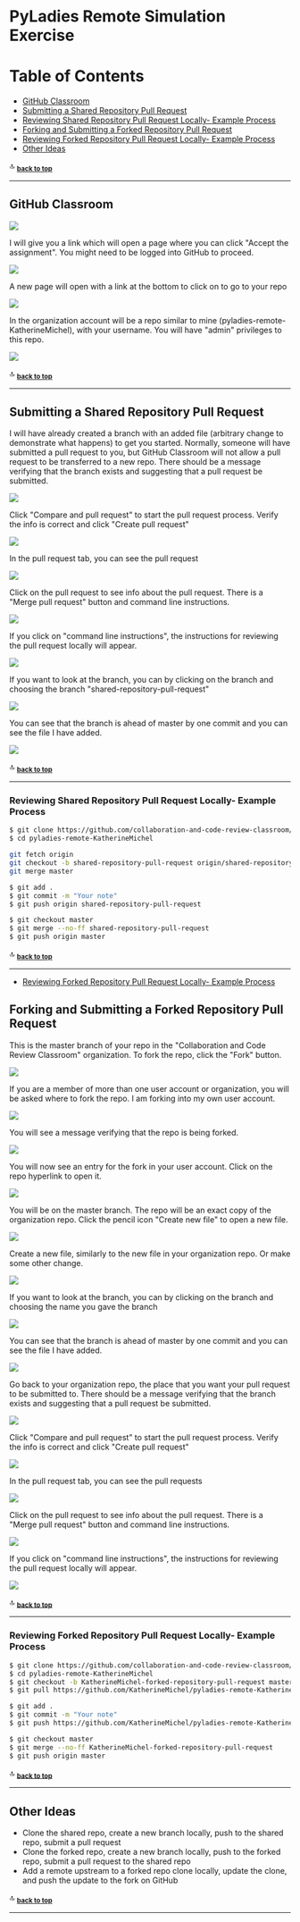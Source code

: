 # PyLadies Remote Simulation Exercise

# Table of Contents

- [GitHub Classroom](#github-classroom)
- [Submitting a Shared Repository Pull Request](#submitting-a-shared-repository-pull-request)
- [Reviewing Shared Repository Pull Request Locally- Example Process](#example-process)
- [Forking and Submitting a Forked Repository Pull Request](#forking-and-submitting-a-forked-repository-pull-request)
- [Reviewing Forked Repository Pull Request Locally- Example Process](#example-process)
- [Other Ideas](#other-ideas)
 
:top: <sub>[**back to top**](#table-of-contents)</sub>

<hr>

## GitHub Classroom

![](images/github-classroom-1-border.png)

I will give you a link which will open a page where you can click "Accept the assignment". You might need to be logged into GitHub to proceed. 

![](images/github-classroom-2.png)

A new page will open with a link at the bottom to click on to go to your repo

![](images/github-classroom-3.png)

In the organization account will be a repo similar to mine (pyladies-remote-KatherineMichel), with your username. You will have "admin" privileges to this repo. 

![](images/github-classroom-4.png)

:top: <sub>[**back to top**](#table-of-contents)</sub>

<hr>

## Submitting a Shared Repository Pull Request

I will have already created a branch with an added file (arbitrary change to demonstrate what happens) to get you started. Normally, someone will have submitted a pull request to you, but GitHub Classroom will not allow a pull request to be transferred to a new repo. There should be a message verifying that the branch exists and suggesting that a pull request be submitted.

![](images/github-shared-repo-branch-message.png)

Click "Compare and pull request" to start the pull request process. Verify the info is correct and click "Create pull request"

![](images/github-shared-repo-open-pull-request.png)

In the pull request tab, you can see the pull request

![](images/github-pull-request-tab-1.png)

Click on the pull request to see info about the pull request. There is a "Merge pull request" button and command line instructions.

![](images/github-shared-repo-pull-request-instructions.png)

If you click on "command line instructions", the instructions for reviewing the pull request locally will appear.

![](images/github-shared-repo-pull-request-full-instructions.png)

If you want to look at the branch, you can by clicking on the branch and choosing the branch "shared-repository-pull-request"

![](images/github-shared-repo-branch-tab.png)

You can see that the branch is ahead of master by one commit and you can see the file I have added.

![](images/github-shared-repo-branch.png)

:top: <sub>[**back to top**](#table-of-contents)</sub>

<hr>

### Reviewing Shared Repository Pull Request Locally- Example Process

```bash
$ git clone https://github.com/collaboration-and-code-review-classroom/pyladies-remote-KatherineMichel
$ cd pyladies-remote-KatherineMichel

git fetch origin
git checkout -b shared-repository-pull-request origin/shared-repository-pull-request
git merge master
```

```bash
$ git add .
$ git commit -m "Your note"
$ git push origin shared-repository-pull-request
```

```bash
$ git checkout master
$ git merge --no-ff shared-repository-pull-request
$ git push origin master
```

:top: <sub>[**back to top**](#table-of-contents)</sub>

<hr>

- [Reviewing Forked Repository Pull Request Locally- Example Process](#example-process)

## Forking and Submitting a Forked Repository Pull Request

<!--
images/github-forked-repo-master-branch-after-new-branch.png
 -->
 
This is the master branch of your repo in the "Collaboration and Code Review Classroom" organization. To fork the repo, click the "Fork" button.
 
![](images/github-shared-repo-master-branch.png)

If you are a member of more than one user account or organization, you will be asked where to fork the repo. I am forking into my own user account.

![](images/github-forking-1.png)

You will see a message verifying that the repo is being forked.

![](images/github-forking-2.png)

You will now see an entry for the fork in your user account. Click on the repo hyperlink to open it. 

![](images/github-user-account.png)

You will be on the master branch. The repo will be an exact copy of the organization repo. Click the pencil icon "Create new file" to open a new file. 

![](images/github-forked-repo-master-branch.png)

Create a new file, similarly to the new file in your organization repo. Or make some other change. 

![](images/github-forked-repo-create-new-file.png)

If you want to look at the branch, you can by clicking on the branch and choosing the name you gave the branch

![](images/github-forked-repo-branch-tab.png)

You can see that the branch is ahead of master by one commit and you can see the file I have added.

![](images/github-forked-repo-branch.png)

Go back to your organization repo, the place that you want your pull request to be submitted to. There should be a message verifying that the branch exists and suggesting that a pull request be submitted.

![](images/github-forked-repo-branch-message.png)

Click "Compare and pull request" to start the pull request process. Verify the info is correct and click "Create pull request"

![](images/github-forked-repo-open-pull-request.png)

In the pull request tab, you can see the pull requests

![](images/github-pull-request-tab-2.png)

Click on the pull request to see info about the pull request. There is a "Merge pull request" button and command line instructions.

![](images/github-forked-repo-pull-request-instructions.png)

If you click on "command line instructions", the instructions for reviewing the pull request locally will appear.

![](images/github-forked-repo-pull-request-full-instructions.png)

:top: <sub>[**back to top**](#table-of-contents)</sub>

<hr>

### Reviewing Forked Repository Pull Request Locally- Example Process

```bash
$ git clone https://github.com/collaboration-and-code-review-classroom/pyladies-remote-KatherineMichel
$ cd pyladies-remote-KatherineMichel
$ git checkout -b KatherineMichel-forked-repository-pull-request master
$ git pull https://github.com/KatherineMichel/pyladies-remote-KatherineMichel.git forked-repository-pull-request
```

```bash
$ git add .
$ git commit -m "Your note"
$ git push https://github.com/KatherineMichel/pyladies-remote-KatherineMichel KatherineMichel-forked-repository-pull-request:forked-repository-pull-request
```

```bash
$ git checkout master
$ git merge --no-ff KatherineMichel-forked-repository-pull-request
$ git push origin master
```

:top: <sub>[**back to top**](#table-of-contents)</sub>

<hr>

## Other Ideas

* Clone the shared repo, create a new branch locally, push to the shared repo, submit a pull request
* Clone the forked repo, create a new branch locally, push to the forked repo, submit a pull request to the shared repo
* Add a remote upstream to a forked repo clone locally, update the clone, and push the update to the fork on GitHub

:top: <sub>[**back to top**](#table-of-contents)</sub>

<hr>
